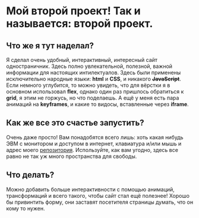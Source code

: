 # **Мой второй проект!** Так и называется: второй проект.
## **Что же я тут наделал?**
Я сделал очень удобный, интерактивный, интересный сайт одностраничник. Здесь полно увлекательной, полезной, важной информации для настоящих интилектуалов. Здесь были применены исключительно народные языки: **html** и **CSS**, и никакого **~~JavaScript~~**.
Если немного углубится, то можно увидеть, что для вёрстки я в основном использовал **flex**, однако один раз пришлось обратиться к **grid**, я этим не горжусь, но что поделаешь. А ещё у меня есть пара анимаций на **keyframes**, и какие то видосы, вставленные через **iframe**.
## **Как же все это счастье запустить?**
Очень даже просто! Вам понадобятся всего лишь: хоть какая нибудь ЭВМ с монитором и доступом в интернет, клавиатура и/или мышь и адрес моего [репозитория](https://github.com/arseny-arsenyevich/how-to-learn).
Используйте, как вам угодно, здесь все равно не так уж много пространства для свободы.
## **Что делать?**
Можно добавить больше интерактивности с помощью анимаций, трансформаций и всего такого, чтобы сайт стал ещё полезнее!
Хорошо бы привинтить форму, они заставят посетителя страницы думать, что он кому то нужен.
